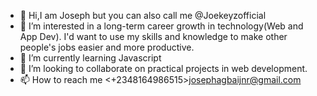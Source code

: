 - 👋 Hi,I am Joseph but you can also call me @Joekeyzofficial
- 👀 I’m interested in a long-term career growth in technology(Web and App Dev). I'd want to use my skills and knowledge to make other people's jobs easier and more productive. 
- 🌱 I’m currently learning Javascript 
- 💞️ I’m looking to collaborate on practical projects in web development. 
- 📫 How to reach me <+2348164986515><josephagbaijnr@gmail.com>

<!---
Joekeyzofficial/Joekeyzofficial is a ✨ special ✨ repository because its `README.md` (this file) appears on your GitHub profile.
You can click the Preview link to take a look at your changes.
--->
